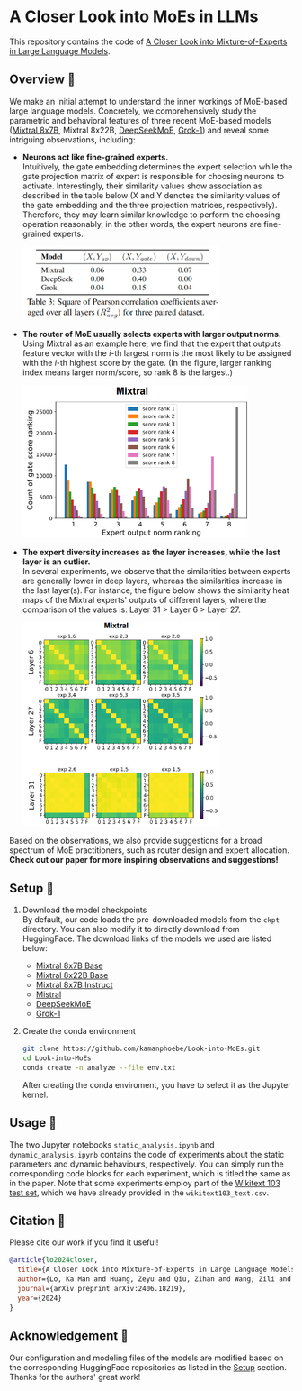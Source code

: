 # A Closer Look into MoEs in LLMs

This repository contains the code of [A Closer Look into Mixture-of-Experts in Large Language Models](https://arxiv.org/abs/2406.18219).

## Overview :eyes:

We make an initial attempt to understand the inner workings of MoE-based large language models. 
Concretely, we comprehensively study the parametric and behavioral features of three recent MoE-based models ([Mixtral 8x7B](https://arxiv.org/pdf/2401.04088), Mixtral 8x22B, [DeepSeekMoE](https://arxiv.org/pdf/2401.06066), [Grok-1](https://github.com/xai-org/grok-1)) and reveal some intriguing observations, including:

- **Neurons act like fine-grained experts.** \
    Intuitively, the gate embedding determines the expert selection while the gate projection matrix of expert is responsible for choosing neurons to activate. Interestingly, their similarity values show association as described in the table below (X and Y denotes the similarity values of the gate embedding and the three projection matrices, respectively).
    Therefore, they may learn similar knowledge to perform the choosing operation reasonably, in the other words, the expert neurons are fine-grained experts.

    <img src='./assets/pearson.png' alt='Squared Pearson coefficient' width='350'>

- **The router of MoE usually selects experts with larger output norms.** \
    Using Mixtral as an example here, we find that the expert that outputs feature vector with the *i*-th largest norm is the most likely to be assigned with the *i*-th highest score by the gate. 
    (In the figure, larger ranking index means larger norm/score, so rank 8 is the largest.)

    <img src='./assets/rank_count.png' alt='Norm-score rank counting' width='400'>

- **The expert diversity increases as the layer increases, while the last layer is an outlier.** \
    In several experiments, we observe that the similarities between experts are generally lower in deep layers, whereas the similarities increase in the last layer(s). 
    For instance, the figure below shows the similarity heat maps of the Mixtral experts' outputs of different layers, where the comparison of the values is: Layer 31 > Layer 6 > Layer 27.

    <img src='./assets/last_layer.png' alt='Deep and last layers' width='350'>

Based on the observations, we also provide suggestions for a broad spectrum of MoE practitioners, such as router design and expert allocation. 
**Check out our paper for more inspiring observations and suggestions!**

## Setup :wrench:

1. Download the model checkpoints \
    By default, our code loads the pre-downloaded models from the `ckpt` directory. 
    You can also modify it to directly download from HuggingFace. The download links of the models we used are listed below:
    - [Mixtral 8x7B Base](https://huggingface.co/mistralai/Mixtral-8x7B-v0.1)
    - [Mixtral 8x22B Base](https://huggingface.co/mistralai/Mixtral-8x22B-v0.1)
    - [Mixtral 8x7B Instruct](https://huggingface.co/mistralai/Mixtral-8x7B-Instruct-v0.1)
    - [Mistral](https://huggingface.co/mistralai/Mistral-7B-v0.1)
    - [DeepSeekMoE](https://huggingface.co/deepseek-ai/deepseek-moe-16b-base)
    - [Grok-1](https://huggingface.co/hpcai-tech/grok-1)

2. Create the conda environment
    ```bash
    git clone https://github.com/kamanphoebe/Look-into-MoEs.git
    cd Look-into-MoEs
    conda create -n analyze --file env.txt
    ```
    After creating the conda enviroment, you have to select it as the Jupyter kernel.

## Usage :memo:

The two Jupyter notebooks `static_analysis.ipynb` and `dynamic_analysis.ipynb` contains the code of experiments about the static parameters and dynamic behaviours, respectively.
You can simply run the corresponding code blocks for each experiment, which is titled the same as in the paper. 
Note that some experiments employ part of the [Wikitext 103 test set](https://huggingface.co/datasets/Salesforce/wikitext), which we have already provided in the `wikitext103_text.csv`.

## Citation :star2:

Please cite our work if you find it useful!
```bibtex
@article{lo2024closer,
  title={A Closer Look into Mixture-of-Experts in Large Language Models},
  author={Lo, Ka Man and Huang, Zeyu and Qiu, Zihan and Wang, Zili and Fu, Jie},
  journal={arXiv preprint arXiv:2406.18219},
  year={2024}
}
```

## Acknowledgement :tada:

Our configuration and modeling files of the models are modified based on the corresponding HuggingFace repositories as listed in the [Setup](https://github.com/kamanphoebe/Look-into-MoEs/tree/main?tab=readme-ov-file#setup-wrench) section. 
Thanks for the authors' great work!